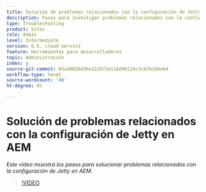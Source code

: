 ```yaml
---
title: Solución de problemas relacionados con la configuración de Jetty en AEM
description: Pasos para investigar problemas relacionados con la configuración de jetty
type: Troubleshooting
product: Sites
role: Admin
level: Intermediate
version: 6.5, cloud-service
feature: Herramientas para desarrolladores
topic: Administración
index: y
source-git-commit: 65a40826d3be322673e116d98124c3cbfb1d6eb4
workflow-type: tm+mt
source-wordcount: '46'
ht-degree: 6%

---
```


# Solución de problemas relacionados con la configuración de Jetty en AEM

*Este vídeo muestra los pasos para solucionar problemas relacionados con la configuración de Jetty en AEM.*

>[!VIDEO](https://video.tv.adobe.com/v/335470?quality=9&learn=on)

